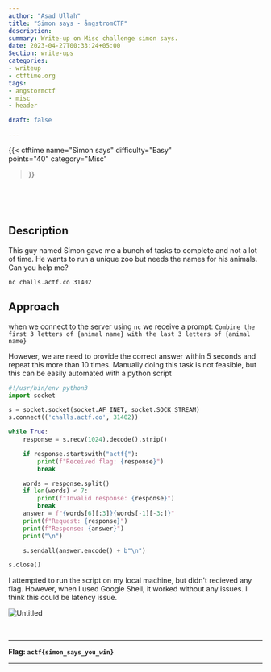 ```yaml
---
author: "Asad Ullah"
title: "Simon says - ångstromCTF"
description: 
summary: Write-up on Misc challenge simon says.
date: 2023-04-27T00:33:24+05:00
Section: write-ups
categories:
- writeup
- ctftime.org
tags:
- angstormctf
- misc
- header

draft: false

---
```


{{< 
ctftime 
name="Simon says" 
difficulty="Easy"  
points="40"
category="Misc"
>}}

&nbsp;

&nbsp;


## Description

This guy named Simon gave me a bunch of tasks to complete and not a lot of time. He wants to run a unique zoo but needs the names for his animals. Can you help me?

`nc challs.actf.co 31402`

## Approach

when we connect to the server using `nc` we receive a prompt: `Combine the first 3 letters of {animal name} with the last 3 letters of {animal name}`   

However, we are need to provide the correct answer within 5 seconds and repeat this more than 10 times. Manually doing this task is not feasible, but this can be easily automated with a python script

```python
#!/usr/bin/env python3
import socket

s = socket.socket(socket.AF_INET, socket.SOCK_STREAM)
s.connect(('challs.actf.co', 31402))

while True:
    response = s.recv(1024).decode().strip()

    if response.startswith("actf{"):
        print(f"Received flag: {response}")
        break

    words = response.split()
    if len(words) < 7:
        print(f"Invalid response: {response}")
        break
    answer = f"{words[6][:3]}{words[-1][-3:]}"
    print(f"Request: {response}")
    print(f"Response: {answer}")
    print("\n")

    s.sendall(answer.encode() + b"\n")

s.close()
```

I attempted to run the script on my local machine, but didn't recieved any flag. However, when I used Google Shell, it worked without any issues. I think this could be latency issue.

![Untitled](/write-ups/ctftime/angstorm/google-shell.webp)

&nbsp;

---

**Flag: `actf{simon_says_you_win}`**

---

&nbsp;

&nbsp;
